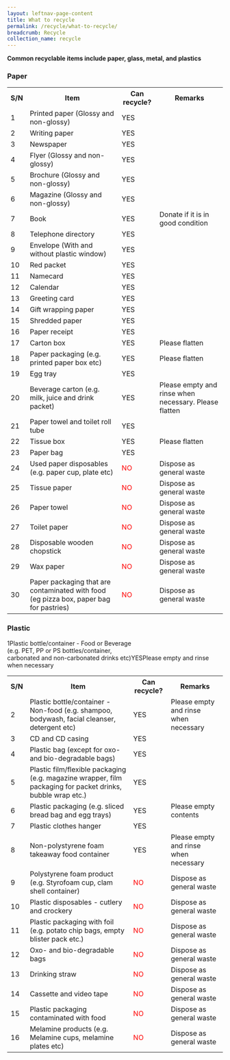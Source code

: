 ```yaml
---
layout: leftnav-page-content
title: What to recycle
permalink: /recycle/what-to-recycle/
breadcrumb: Recycle 
collection_name: recycle
---
```


**Common recyclable items include paper, glass, metal, and plastics**

### Paper

<table class="table-h">
  <tr>
    <th class="tg-0lax">S/N</th>
    <th class="tg-0lax">Item</th>
    <th class="tg-0lax">Can recycle?</th>
    <th class="tg-0lax">Remarks</th>
  </tr>
  <tr>
    <td class="tg-0lax">1</td>
    <td class="tg-0lax">Printed paper (Glossy and non-glossy)</td>
    <td class="tg-0lax">YES</td>
    <td class="tg-0lax"></td>
  </tr>
  <tr>
    <td class="tg-0lax">2</td>
    <td class="tg-0lax">Writing paper</td>
    <td class="tg-0lax">YES</td>
    <td class="tg-0lax"></td>
  </tr>
  <tr>
    <td class="tg-0lax">3</td>
    <td class="tg-0lax">Newspaper</td>
    <td class="tg-0lax">YES</td>
    <td class="tg-0lax"></td>
  </tr>
  <tr>
    <td class="tg-0lax">4</td>
    <td class="tg-0lax">Flyer (Glossy and non-glossy)</td>
    <td class="tg-0lax">YES</td>
    <td class="tg-0lax"></td>
  </tr>
  <tr>
    <td class="tg-0lax">5</td>
    <td class="tg-0lax">Brochure (Glossy and non-glossy)</td>
    <td class="tg-0lax">YES</td>
    <td class="tg-0lax"></td>
  </tr>
  <tr>
    <td class="tg-0lax">6</td>
    <td class="tg-0lax">Magazine (Glossy and non-glossy)</td>
    <td class="tg-0lax">YES</td>
    <td class="tg-0lax"></td>
  </tr>
  <tr>
    <td class="tg-0lax">7</td>
    <td class="tg-0lax">Book</td>
    <td class="tg-0lax">YES</td>
    <td class="tg-0lax">Donate if it is in good condition</td>
  </tr>
  <tr>
    <td class="tg-0lax">8</td>
    <td class="tg-0lax">Telephone directory</td>
    <td class="tg-0lax">YES</td>
    <td class="tg-0lax"></td>
  </tr>
  <tr>
    <td class="tg-0lax">9</td>
    <td class="tg-0lax">Envelope (With and without plastic window)</td>
    <td class="tg-0lax">YES</td>
    <td class="tg-0lax"></td>
  </tr>
  <tr>
    <td class="tg-0lax">10</td>
    <td class="tg-0lax">Red packet</td>
    <td class="tg-0lax">YES</td>
    <td class="tg-0lax"></td>
  </tr>
  <tr>
    <td class="tg-0lax">11</td>
    <td class="tg-0lax">Namecard</td>
    <td class="tg-0lax">YES</td>
    <td class="tg-0lax"></td>
  </tr>
  <tr>
    <td class="tg-0lax">12</td>
    <td class="tg-0lax">Calendar</td>
    <td class="tg-0lax">YES</td>
    <td class="tg-0lax"></td>
  </tr>
  <tr>
    <td class="tg-0lax">13</td>
    <td class="tg-0lax">Greeting card</td>
    <td class="tg-0lax">YES</td>
    <td class="tg-0lax"></td>
  </tr>
  <tr>
    <td class="tg-0lax">14</td>
    <td class="tg-0lax">Gift wrapping paper</td>
    <td class="tg-0lax">YES</td>
    <td class="tg-0lax"></td>
  </tr>
  <tr>
    <td class="tg-0lax">15</td>
    <td class="tg-0lax">Shredded paper</td>
    <td class="tg-0lax">YES</td>
    <td class="tg-0lax"></td>
  </tr>
  <tr>
    <td class="tg-0lax">16</td>
    <td class="tg-0lax">Paper receipt</td>
    <td class="tg-0lax">YES</td>
    <td class="tg-0lax"></td>
  </tr>
  <tr>
    <td class="tg-0lax">17</td>
    <td class="tg-0lax">Carton box</td>
    <td class="tg-0lax">YES</td>
    <td class="tg-0lax">Please flatten</td>
  </tr>
  <tr>
    <td class="tg-0lax">18</td>
    <td class="tg-0lax">Paper packaging (e.g. printed paper box etc)</td>
    <td class="tg-0lax">YES</td>
    <td class="tg-0lax">Please flatten</td>
  </tr>
  <tr>
    <td class="tg-0lax">19</td>
    <td class="tg-0lax">Egg tray</td>
    <td class="tg-0lax">YES</td>
    <td class="tg-0lax"></td>
  </tr>
  <tr>
    <td class="tg-0lax">20</td>
    <td class="tg-0lax">Beverage carton (e.g. milk, juice and drink packet)</td>
    <td class="tg-0lax">YES</td>
    <td class="tg-0lax">Please empty and rinse when necessary. Please flatten</td>
  </tr>
  <tr>
    <td class="tg-0lax">21</td>
    <td class="tg-0lax">Paper towel and toilet roll tube</td>
    <td class="tg-0lax">YES</td>
    <td class="tg-0lax"></td>
  </tr>
  <tr>
    <td class="tg-0lax">22</td>
    <td class="tg-0lax">Tissue box</td>
    <td class="tg-0lax">YES</td>
    <td class="tg-0lax">Please flatten</td>
  </tr>
  <tr>
    <td class="tg-0lax">23</td>
    <td class="tg-0lax">Paper bag</td>
    <td class="tg-0lax">YES</td>
    <td class="tg-0lax"></td>
  </tr>
  <tr>
    <td class="tg-0lax">24</td>
    <td class="tg-0lax">Used paper disposables (e.g. paper cup, plate etc)</td>
    <td class="tg-0lax"><span style="color:red">NO</span></td>
    <td class="tg-0lax">Dispose as general waste</td>
  </tr>
  <tr>
    <td class="tg-0lax">25</td>
    <td class="tg-0lax">Tissue paper</td>
    <td class="tg-0lax"><span style="color:red">NO</span></td>
    <td class="tg-0lax">Dispose as general waste</td>
  </tr>
  <tr>
    <td class="tg-0lax">26</td>
    <td class="tg-0lax">Paper towel</td>
    <td class="tg-0lax"><span style="color:red">NO</span></td>
    <td class="tg-0lax">Dispose as general waste</td>
  </tr>
  <tr>
    <td class="tg-0lax">27</td>
    <td class="tg-0lax">Toilet paper</td>
    <td class="tg-0lax"><span style="color:red">NO</span></td>
    <td class="tg-0lax">Dispose as general waste</td>
  </tr>
  <tr>
    <td class="tg-0lax">28</td>
    <td class="tg-0lax">Disposable wooden chopstick</td>
    <td class="tg-0lax"><span style="color:red">NO</span></td>
    <td class="tg-0lax">Dispose as general waste</td>
  </tr>
  <tr>
    <td class="tg-0lax">29</td>
    <td class="tg-0lax">Wax paper</td>
    <td class="tg-0lax"><span style="color:red">NO</span></td>
    <td class="tg-0lax">Dispose as general waste</td>
  </tr>
  <tr>
    <td class="tg-0lax">30</td>
    <td class="tg-0lax">Paper packaging that are contaminated with food (eg pizza box, paper bag for pastries)</td>
    <td class="tg-0lax"><span style="color:red">NO</span></td>
    <td class="tg-0lax">Dispose as general waste</td>
  </tr>
</table>


### Plastic

<table class="table-h">
    <tr>
    <th class="tg-0lax">S/N</th>
    <th class="tg-0lax">Item</th>
    <th class="tg-0lax">Can recycle?</th>
    <th class="tg-0lax">Remarks</th>
  </tr>
  <tr>
    <tr class="tg-0lax">1</th>
    <tr class="tg-0lax">Plastic bottle/container - Food or Beverage <br />
  (e.g. PET, PP or PS bottles/container, <br />
  carbonated and non-carbonated drinks etc)</th>
    <tr class="tg-0lax">YES</th>
    <tr class="tg-0lax">Please empty and rinse when necessary</th>
  </tr>
  <tr>
    <td class="tg-0lax">2</td>
    <td class="tg-0lax">Plastic bottle/container - Non-food (e.g. shampoo, bodywash, facial cleanser, detergent etc)</td>
    <td class="tg-0lax">YES</td>
    <td class="tg-0lax">Please empty and rinse when necessary</td>
  </tr>
  <tr>
    <td class="tg-0lax">3</td>
    <td class="tg-0lax">CD and CD casing</td>
    <td class="tg-0lax">YES</td>
    <td class="tg-0lax"></td>
  </tr>
  <tr>
    <td class="tg-0lax">4</td>
    <td class="tg-0lax">Plastic bag (except for oxo- and bio-degradable bags)</td>
    <td class="tg-0lax">YES</td>
    <td class="tg-0lax"></td>
  </tr>
  <tr>
    <td class="tg-0lax">5</td>
    <td class="tg-0lax">Plastic film/flexible packaging (e.g. magazine wrapper, film packaging for packet drinks, bubble wrap etc.)</td>
    <td class="tg-0lax">YES</td>
    <td class="tg-0lax"></td>
  </tr>
  <tr>
    <td class="tg-0lax">6</td>
    <td class="tg-0lax">Plastic packaging (e.g. sliced bread bag and egg trays)</td>
    <td class="tg-0lax">YES</td>
    <td class="tg-0lax">Please empty contents</td>
  </tr>
  <tr>
    <td class="tg-0lax">7</td>
    <td class="tg-0lax">Plastic clothes hanger</td>
    <td class="tg-0lax">YES</td>
    <td class="tg-0lax"></td>
  </tr>
  <tr>
    <td class="tg-0lax">8</td>
    <td class="tg-0lax">Non-polystyrene foam takeaway food container</td>
    <td class="tg-0lax">YES</td>
    <td class="tg-0lax">Please empty and rinse when necessary</td>
  </tr>
  <tr>
    <td class="tg-0lax">9</td>
    <td class="tg-0lax">Polystyrene foam product (e.g. Styrofoam cup, clam shell container)</td>
    <td class="tg-0lax"><span style="color:red">NO</span></td>
    <td class="tg-0lax">Dispose as general waste</td>
  </tr>
  <tr>
    <td class="tg-0lax">10</td>
    <td class="tg-0lax">Plastic disposables - cutlery and crockery</td>
    <td class="tg-0lax"><span style="color:red">NO</span></td>
    <td class="tg-0lax">Dispose as general waste</td>
  </tr>
  <tr>
    <td class="tg-0lax">11</td>
    <td class="tg-0lax">Plastic packaging with foil (e.g. potato chip bags, empty blister pack etc.)</td>
    <td class="tg-0lax"><span style="color:red">NO</span></td>
    <td class="tg-0lax">Dispose as general waste</td>
  </tr>
  <tr>
    <td class="tg-0lax">12</td>
    <td class="tg-0lax">Oxo- and bio-degradable bags</td>
    <td class="tg-0lax"><span style="color:red">NO</span></td>
    <td class="tg-0lax">Dispose as general waste</td>
  </tr>
  <tr>
    <td class="tg-0lax">13</td>
    <td class="tg-0lax">Drinking straw</td>
    <td class="tg-0lax"><span style="color:red">NO</span></td>
    <td class="tg-0lax">Dispose as general waste</td>
  </tr>
  <tr>
    <td class="tg-0lax">14</td>
    <td class="tg-0lax">Cassette and video tape</td>
    <td class="tg-0lax"><span style="color:red">NO</span></td>
    <td class="tg-0lax">Dispose as general waste</td>
  </tr>
  <tr>
    <td class="tg-0lax">15</td>
    <td class="tg-0lax">Plastic packaging contaminated with food</td>
    <td class="tg-0lax"><span style="color:red">NO</span></td>
    <td class="tg-0lax">Dispose as general waste</td>
  </tr>
  <tr>
    <td class="tg-0lax">16</td>
    <td class="tg-0lax">Melamine products (e.g. Melamine cups, melamine plates etc)</td>
    <td class="tg-0lax"><span style="color:red">NO</span></td>
    <td class="tg-0lax">Dispose as general waste</td>
  </tr>
</table>
